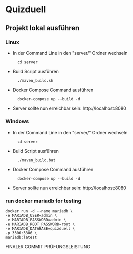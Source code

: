 # Quizduell

## Projekt lokal ausführen

### Linux

- In der Command Line in den "server/" Ordner wechseln

        cd server

- Build Script ausführen

        ./maven_build.sh

- Docker Compose Command ausführen

        docker-compose up --build -d

- Server sollte nun erreichbar sein: http://localhost:8080

### Windows

- In der Command Line in den "server/" Ordner wechseln

        cd server

- Build Script ausführen

        ./maven_build.bat

- Docker Compose Command ausführen

        docker-compose up --build -d

- Server sollte nun erreichbar sein: http://localhost:8080

### run docker mariadb for testing

    docker run -d --name mariadb \
    -e MARIADB_USER=admin \
    -e MARIADB_PASSWORD=admin \
    -e MARIADB_ROOT_PASSWORD=root \
    -e MARIADB_DATABASE=quizduell \
    -p 3306:3306 \
    mariadb:latest

FINALER COMMIT PRÜFUNGSLEISTUNG
